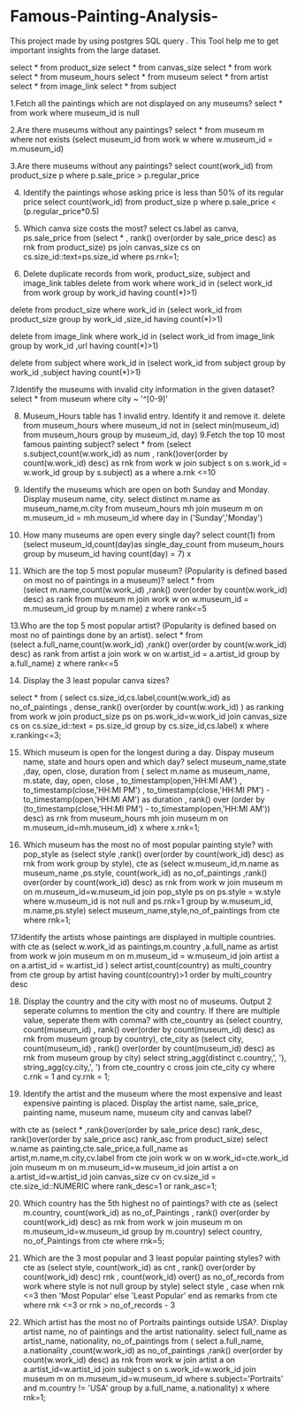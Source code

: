# Famous-Painting-Analysis-
This project made by using postgres SQL query . This Tool help me to get important insights from the large dataset.

select * from product_size
select * from canvas_size
select * from work
select * from museum_hours
select * from museum
select * from artist
select * from image_link
select * from subject


1.Fetch all the paintings which are not displayed on any museums?
   select * from work where museum_id is null

2.Are there museums without any paintings?
  select * from museum m
  where not exists (select museum_id from work w
		where w.museum_id = m.museum_id)
 
3.Are there museums without any paintings?
  select count(work_id) from product_size p
  where p.sale_price > p.regular_price
  
4. Identify the paintings whose asking price is less than 50% of its regular price
  select count(work_id) from product_size p
  where p.sale_price < (p.regular_price*0.5)  
  
5. Which canva size costs the most?
  select cs.label as canva, ps.sale_price
	from (select *
		  , rank() over(order by sale_price desc) as rnk 
		  from product_size) ps
	join canvas_size cs on cs.size_id::text=ps.size_id
	where ps.rnk=1;					 

6. Delete duplicate records from work, product_size, subject and image_link tables
  delete from work 
	where work_id  in (select work_id from work
	group by work_id having count(*)>1)

  delete from product_size
	where work_id  in (select work_id from product_size
	group by work_id ,size_id having count(*)>1)

  delete from image_link
	where work_id  in (select work_id from image_link
	group by work_id ,url having count(*)>1)

  delete from subject
	where work_id  in (select work_id from subject
	group by work_id ,subject having count(*)>1)

7.Identify the museums with invalid city information in the given dataset?
    select * from museum 
	where city ~ '^[0-9]'
	
8. Museum_Hours table has 1 invalid entry. Identify it and remove it.
   delete from museum_hours 
	where museum_id not in (select min(museum_id)
    from museum_hours
	group by museum_id, day)
9.Fetch the top 10 most famous painting subject?
  select * from 
  (select s.subject,count(w.work_id) as num , rank()over(order by count(w.work_id) desc) as rnk
  from work w
  join subject s on s.work_id = w.work_id
  group by s.subject) as a
  where a.rnk <=10

10. Identify the museums which are open on both Sunday and Monday. Display
museum name, city.
   select distinct m.name as museum_name,m.city from museum_hours mh
   join museum m on m.museum_id = mh.museum_id
   where day in ('Sunday','Monday')

11. How many museums are open every single day?
  select count(1) from
  (select museum_id,count(day)as single_day_count from museum_hours
   group by museum_id having count(day) = 7) x
   
12. Which are the top 5 most popular museum? (Popularity is defined based on most
no of paintings in a museum)?
select * from  
(select m.name,count(w.work_id) ,rank() over(order by count(w.work_id) desc) as rank
from museum m
join work w on w.museum_id = m.museum_id
group by m.name) z
where rank<=5

13.Who are the top 5 most popular artist? (Popularity is defined based on most no of
paintings done by an artist).
  select * from  
(select a.full_name,count(w.work_id) ,rank() over(order by count(w.work_id) desc) as rank
from artist a
join work w on w.artist_id = a.artist_id
group by a.full_name) z
where rank<=5

14. Display the 3 least popular canva sizes?
   
select *
	from (
		select cs.size_id,cs.label,count(w.work_id) as no_of_paintings
		, dense_rank() over(order by count(w.work_id) ) as ranking
		from work w
		join product_size ps on ps.work_id=w.work_id
		join canvas_size cs on cs.size_id::text = ps.size_id
		group by cs.size_id,cs.label) x
	where x.ranking<=3;
	
15. Which museum is open for the longest during a day. Dispay museum name, state
and hours open and which day?
  select museum_name,state ,day, open, close, duration
	from (	select m.name as museum_name, m.state, day, open, close
			, to_timestamp(open,'HH:MI AM') 
			, to_timestamp(close,'HH:MI PM') 
			, to_timestamp(close,'HH:MI PM') - to_timestamp(open,'HH:MI AM') as duration
			, rank() over (order by (to_timestamp(close,'HH:MI PM') - to_timestamp(open,'HH:MI AM')) desc) as rnk
			from museum_hours mh
		 	join museum m on m.museum_id=mh.museum_id) x
	where x.rnk=1;
	
16. Which museum has the most no of most popular painting style?
 with pop_style as 
			(select style
			,rank() over(order by count(work_id) desc) as rnk
			from work
			group by style),
		cte as
			(select w.museum_id,m.name as museum_name ,ps.style, count(work_id) as no_of_paintings
			,rank() over(order by count(work_id) desc) as rnk
			from work w
			join museum m on m.museum_id=w.museum_id
			join pop_style ps on ps.style = w.style
			where w.museum_id is not null
			and ps.rnk=1
			group by w.museum_id, m.name,ps.style)
	select museum_name,style,no_of_paintings
	from cte 
	where rnk=1;
	
17.Identify the artists whose paintings are displayed in multiple countries.
   with cte as
   (select w.work_id as paintings,m.country ,a.full_name as artist from work w
	join museum m on m.museum_id = w.museum_id
	join artist a on a.artist_id = w.artist_id 
	 )
 select artist,count(country)  as multi_country
 from cte
 group by artist
 having count(country)>1
 order by multi_country desc
 
18. Display the country and the city with most no of museums. Output 2 seperate
columns to mention the city and country. If there are multiple value, seperate them
with comma?
   with cte_country as 
			(select country, count(museum_id)
			, rank() over(order by count(museum_id) desc) as rnk
			from museum
			group by country),
		cte_city as
			(select city, count(museum_id)
			, rank() over(order by count(museum_id) desc) as rnk
			from museum
			group by city)
	select string_agg(distinct c.country,', '), string_agg(cy.city,', ')
	from cte_country c
	cross join cte_city cy
	where c.rnk = 1 and cy.rnk = 1;
	
19. Identify the artist and the museum where the most expensive and least expensive
painting is placed. Display the artist name, sale_price, painting name, museum
name, museum city and canvas label?
   
 with cte as
(select * ,rank()over(order by sale_price desc) rank_desc, 
 rank()over(order by sale_price asc) rank_asc
  from product_size)
  select w.name as painting,cte.sale_price,a.full_name as artist,m.name,m.city,cv.label from cte
  join work w on w.work_id=cte.work_id
	join museum m on m.museum_id=w.museum_id
	join artist a on a.artist_id=w.artist_id
	join canvas_size cv on cv.size_id = cte.size_id::NUMERIC
	where rank_desc=1 or rank_asc=1;
	
20. Which country has the 5th highest no of paintings?
with cte as 
		(select m.country, count(work_id) as no_of_Paintings
		, rank() over(order by count(work_id) desc) as rnk
		from work w
		join museum m on m.museum_id=w.museum_id
		group by m.country)
	select country, no_of_Paintings
	from cte 
	where rnk=5;
	
21. Which are the 3 most popular and 3 least popular painting styles?
    with cte as 
		(select style, count(work_id) as cnt
		, rank() over(order by count(work_id) desc) rnk
		, count(work_id) over() as no_of_records
		from work
		where style is not null
		group by style)
	select style
	, case when rnk <=3 then 'Most Popular' else 'Least Popular' end as remarks 
	from cte
	where rnk <=3 or rnk > no_of_records - 3
  
 22. Which artist has the most no of Portraits paintings outside USA?. Display artist
name, no of paintings and the artist nationality.
   select full_name as artist_name, nationality, no_of_paintings
	from (
		select a.full_name, a.nationality
		,count(w.work_id) as no_of_paintings
		,rank() over(order by count(w.work_id) desc) as rnk
		from work w
		join artist a on a.artist_id=w.artist_id
		join subject s on s.work_id=w.work_id
		join museum m on m.museum_id=w.museum_id
		where s.subject='Portraits'
		and m.country != 'USA'
		group by a.full_name, a.nationality) x
	where rnk=1;	
 
  
  
  
  
  
  
  
  
  





